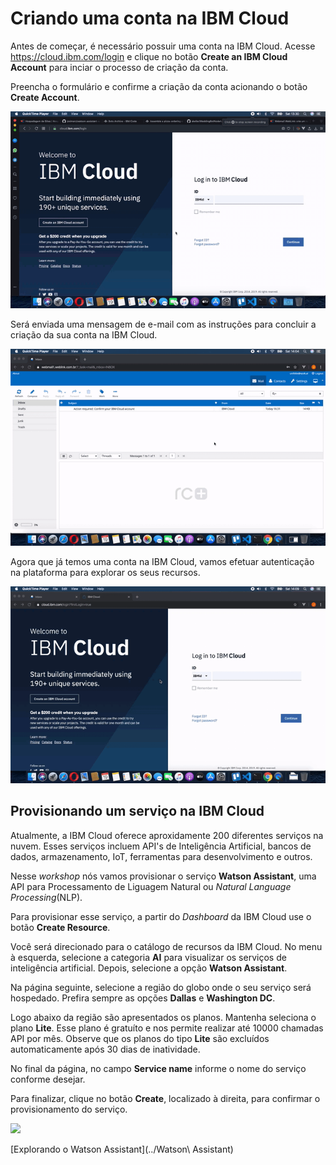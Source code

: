 # Criando uma conta na IBM Cloud

Antes de começar, é necessário possuir uma conta na IBM Cloud. Acesse https://cloud.ibm.com/login e clique no botão **Create an IBM Cloud Account** para inciar o processo de criação da conta.

Preencha o formulário e confirme a criação da conta acionando o botão **Create Account**.

![](CreatinganewIBMCloudaccount.gif)

Será enviada uma mensagem de e-mail com as instruções para concluir a criação da sua conta na IBM Cloud.

![](Confirmaccountcreation.gif)

Agora que já temos uma conta na IBM Cloud, vamos efetuar autenticação na plataforma para explorar os seus recursos.

![](IBMCloudfirstlogin.gif)

## Provisionando um serviço na IBM Cloud

Atualmente, a IBM Cloud oferece aproxidamente 200 diferentes serviços na nuvem. Esses serviços incluem API's de Inteligência Artificial, bancos de dados, armazenamento, IoT, ferramentas para desenvolvimento e outros.

Nesse *workshop* nós vamos provisionar o serviço **Watson Assistant**, uma API para Processamento de Liguagem Natural ou *Natural Language Processing*(NLP).

Para provisionar esse serviço, a partir do *Dashboard* da IBM Cloud use o botão **Create Resource**.

Você será direcionado para o catálogo de recursos da IBM Cloud. No menu à esquerda, selecione a categoria **AI** para visualizar os serviços de inteligência artificial. Depois, selecione a opção **Watson Assistant**.

Na página seguinte, selecione a região do globo onde o seu serviço será hospedado. Prefira sempre as opções **Dallas** e **Washington DC**.

Logo abaixo da região são apresentados os planos. Mantenha seleciona o plano **Lite**. Esse plano é gratuíto e nos permite realizar até 10000 chamadas API por mês. Observe que os planos do tipo **Lite** são excluídos automaticamente após 30 dias de inatividade.

No final da página, no campo **Service name** informe o nome do serviço conforme desejar.

Para finalizar, clique no botão **Create**, localizado à direita, para confirmar o provisionamento do serviço.

![](ProvisioningWatsonAssistant.gif)

[Explorando o Watson Assistant](../Watson\ Assistant)